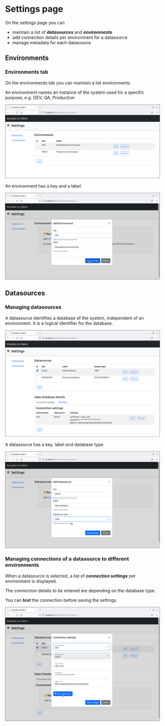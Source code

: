 # Settings page

On the settings page you can 
* maintain a list of ___datasources___ and ___environments___
* add connection details per environment for a datasource
* manage metadata for each datasource

## Environments

### Environments tab

On the environments tab you can maintain a list environments

An environment names an instance of the system used for a specific purpose, e.g. DEV, QA, Production

[![settings-page-environments]][settings-page-environments]

[settings-page-environments]: settings-page-environments.png

An environment has a key and a label.

[![settings-page-add-environment]][settings-page-add-environment]

[settings-page-add-environment]: settings-page-add-environment.png


## Datasources

### Managing datasources

A datasource identifies a database of the system, independent of an environment. It is a logical identifier for the database. 

[![settings-page-datasources]][settings-page-datasources]

[settings-page-datasources]: settings-page-datasources.png

A datasource has a key, label and database type 

[![settings-page-add-datasource]][settings-page-add-datasource]

[settings-page-add-datasource]: settings-page-add-datasource.png


### Managing connections of a datasource to different environments

When a datasource is selected, a list of ___connection settings___ per environment is displayed.

The connection details to be entered are depending on the database type.

You can ___test___ the connection before saving the settings.

[![settings-page-add-connection-settings]][settings-page-add-connection-settings]

[settings-page-add-connection-settings]: settings-page-add-connection-settings.png
